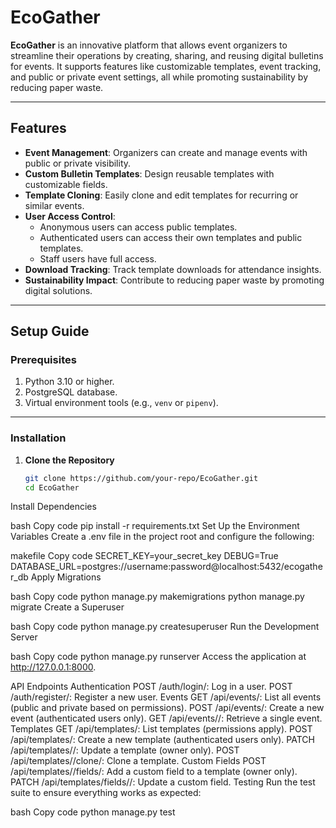 # EcoGather

**EcoGather** is an innovative platform that allows event organizers to streamline their operations by creating, sharing, and reusing digital bulletins for events. It supports features like customizable templates, event tracking, and public or private event settings, all while promoting sustainability by reducing paper waste.

---

## Features
- **Event Management**: Organizers can create and manage events with public or private visibility.
- **Custom Bulletin Templates**: Design reusable templates with customizable fields.
- **Template Cloning**: Easily clone and edit templates for recurring or similar events.
- **User Access Control**:
  - Anonymous users can access public templates.
  - Authenticated users can access their own templates and public templates.
  - Staff users have full access.
- **Download Tracking**: Track template downloads for attendance insights.
- **Sustainability Impact**: Contribute to reducing paper waste by promoting digital solutions.

---

## Setup Guide

### Prerequisites
1. Python 3.10 or higher.
2. PostgreSQL database.
3. Virtual environment tools (e.g., `venv` or `pipenv`).

---

### Installation

1. **Clone the Repository**
   ```bash
   git clone https://github.com/your-repo/EcoGather.git
   cd EcoGather


Install Dependencies

bash
Copy code
pip install -r requirements.txt
Set Up the Environment Variables Create a .env file in the project root and configure the following:

makefile
Copy code
SECRET_KEY=your_secret_key
DEBUG=True
DATABASE_URL=postgres://username:password@localhost:5432/ecogather_db
Apply Migrations

bash
Copy code
python manage.py makemigrations
python manage.py migrate
Create a Superuser

bash
Copy code
python manage.py createsuperuser
Run the Development Server

bash
Copy code
python manage.py runserver
Access the application at http://127.0.0.1:8000.

API Endpoints
Authentication
POST /auth/login/: Log in a user.
POST /auth/register/: Register a new user.
Events
GET /api/events/: List all events (public and private based on permissions).
POST /api/events/: Create a new event (authenticated users only).
GET /api/events/<id>/: Retrieve a single event.
Templates
GET /api/templates/: List templates (permissions apply).
POST /api/templates/: Create a new template (authenticated users only).
PATCH /api/templates/<id>/: Update a template (owner only).
POST /api/templates/<id>/clone/: Clone a template.
Custom Fields
POST /api/templates/<id>/fields/: Add a custom field to a template (owner only).
PATCH /api/templates/fields/<id>/: Update a custom field.
Testing
Run the test suite to ensure everything works as expected:

bash
Copy code
python manage.py test

